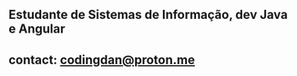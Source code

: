 ## Estudante de Sistemas de Informação, dev Java e Angular
## contact: codingdan@proton.me


<!--
**codexxi/codexxi** is a ✨ _special_ ✨ repository because its `README.md` (this file) appears on your GitHub profile.

Here are some ideas to get you started:

student, Java lover, always learning.

